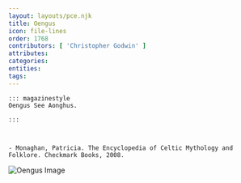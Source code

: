```yaml
---
layout: layouts/pce.njk
title: Oengus
icon: file-lines
order: 1768
contributors: [ 'Christopher Godwin' ]
attributes:
categories:
entities:
tags:
---
```

``` tab [group1:Info]
::: magazinestyle
Oengus See Aonghus.

:::
```
``` tab [group1:Attributes]
```
``` tab [group1:Entities]
```
``` tab [group1:Sources]
- Monaghan, Patricia. The Encyclopedia of Celtic Mythology and Folklore. Checkmark Books, 2008.
```
![Oengus Image](https://upload.wikimedia.org/wikipedia/commons/thumb/f/fc/Heroes_of_the_dawn_%281914%29_%2814566173909%29.jpg/1200px-Heroes_of_the_dawn_%281914%29_%2814566173909%29.jpg)
